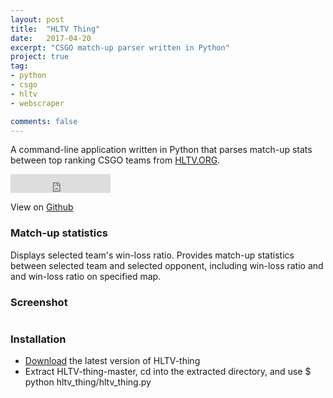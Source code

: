```yaml
---
layout: post
title:  "HLTV Thing"
date:   2017-04-20
excerpt: "CSGO match-up parser written in Python"
project: true
tag:
- python
- csgo
- hltv
- webscraper

comments: false
---
```


A command-line application written in Python that parses match-up stats between top ranking CSGO teams from [HLTV.ORG](http://www.hltv.org/).

<iframe src="https://ghbtns.com/github-btn.html?user=rowin1&repo=HLTV-thing&type=star&count=true&size=large" frameborder="0" scrolling="0" width="160px" height="30px"></iframe>

View on [Github](https://github.com/rowin1/HLTV-thing)

### Match-up statistics
Displays selected team's win-loss ratio.
Provides match-up statistics between selected team and selected opponent, including win-loss ratio and and win-loss ratio on specified map.

### Screenshot
![]()

### Installation
- [Download](https://github.com/rowin1/HLTV-thing/archive/master.zip) the latest version of HLTV-thing
- Extract HLTV-thing-master, cd into the extracted directory, and use $ python hltv_thing/hltv_thing.py
